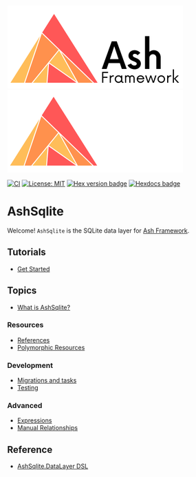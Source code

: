 ![Logo](https://github.com/ash-project/ash/blob/main/logos/cropped-for-header-black-text.png?raw=true#gh-light-mode-only)
![Logo](https://github.com/ash-project/ash/blob/main/logos/cropped-for-header-white-text.png?raw=true#gh-dark-mojde-only)

[![CI](https://github.com/ash-project/ash_sqlite/actions/workflows/elixir.yml/badge.svg)](https://github.com/ash-project/ash_sqlite/actions/workflows/elixir.yml)
[![License: MIT](https://img.shields.io/badge/License-MIT-yellow.svg)](https://opensource.org/licenses/MIT)
[![Hex version badge](https://img.shields.io/hexpm/v/ash_sqlite.svg)](https://hex.pm/packages/ash_sqlite)
[![Hexdocs badge](https://img.shields.io/badge/docs-hexdocs-purple)](https://hexdocs.pm/ash_sqlite)

# AshSqlite

Welcome! `AshSqlite` is the SQLite data layer for [Ash Framework](https://hexdocs.pm/ash).

## Tutorials

- [Get Started](documentation/tutorials/getting-started-with-ash-sqlite.md)

## Topics

- [What is AshSqlite?](documentation/topics/about-ash-sqlite/what-is-ash-sqlite.md)

### Resources

- [References](documentation/topics/resources/references.md)
- [Polymorphic Resources](documentation/topics/resources/polymorphic-resources.md)

### Development

- [Migrations and tasks](documentation/topics/development/migrations-and-tasks.md)
- [Testing](documentation/topics/development/testing.md)

### Advanced

- [Expressions](documentation/topics/advanced/expressions.md)
- [Manual Relationships](documentation/topics/advanced/manual-relationships.md)

## Reference

- [AshSqlite.DataLayer DSL](documentation/dsls/DSL-AshSqlite.DataLayer.md)
